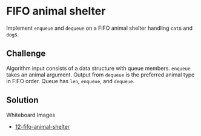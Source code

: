 # FIFO animal shelter
Implement `enqueue` and `dequeue` on a FIFO animal shelter handling `cat`s and `dog`s.

## Challenge
Algorithm input consists of a data structure with queue members.
`enqueue` takes an animal argument.
Output from `dequeue` is the preferred animal type in FIFO order.
Queue has `len`, `enqueue`, and `dequeue`.

## Solution
Whiteboard Images
- [12-fifo-animal-shelter](../assets/12-fifo-animal-shelter.jpg)
